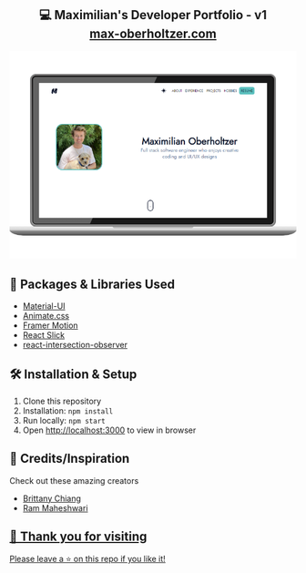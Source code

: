 <h2 align="center">
  💻 Maximilian's Developer Portfolio - v1
  <br />
  <a href="https://max-oberholtzer.com">max-oberholtzer.com</a>
</h2>

<!--
<p align="center">
  Link to my <a href="https://github.com/Maximilian-Oberholtzer/maximilian-portfolio/blob/main/src/assets/Maximilian%20Oberholtzer%20Resume%202023.pdf">Resume</a>
</p>
-->
 
<p align="center">
  <img src="https://github.com/Maximilian-Oberholtzer/maximilian-portfolio/blob/main/public/MaximilianPortfolio.png" />  
</p>

<!--
<p align="center">
  Built using create-react-app and hosted with <a href="https://netlify.com">Netlify</>
</p>
-->

<h2>
  🎨 Packages & Libraries Used
</h2>

 <ul>
   <li>
      <a href="https://mui.com">Material-UI</a>
   </li>
   <li>
      <a href="https://animate.style">Animate.css</a>
   </li>
   <li>
      <a href="https://www.framer.com/motion">Framer Motion</a>
   </li>
   <li>
      <a href="https://react-slick.neostack.com/">React Slick</a>
   </li>
   <li>
      <a href="https://www.npmjs.com/package/react-intersection-observer">react-intersection-observer</a>
   </li>
 </ul>
 
 <h2>
  🛠 Installation & Setup
</h2>
 <ol>
   <li>
      Clone this repository
   </li>
   <li>
      Installation: <code>npm install</code>
   </li>
   <li>
      Run locally: <code>npm start</code>
   </li>
   <li>
     Open  <a href="http://localhost:3000">http://localhost:3000</a> to view in browser
   </li>
 </ol>
 
 <h2>
   📃 Credits/Inspiration
 </h2>
 <p>Check out these amazing creators</p>
 <ul>
 <li><a href="https://github.com/bchiang7/v4">Brittany Chiang</li>
 <li><a href="https://github.com/rammcodes/Dopefolio">Ram Maheshwari</li>
 </ul>
 
 <h2>
   💖 Thank you for visiting
 </h2>
 <p>Please leave a ⭐ on this repo if you like it!</p>
 
 

